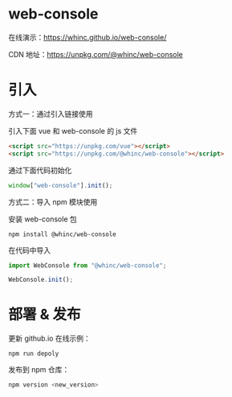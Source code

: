 # web-console

在线演示：<https://whinc.github.io/web-console/>

CDN 地址：<https://unpkg.com/@whinc/web-console>

# 引入

方式一：通过引入链接使用

引入下面 vue 和 web-console 的 js 文件

```html
<script src="https://unpkg.com/vue"></script>
<script src="https://unpkg.com/@whinc/web-console"></script>
```

通过下面代码初始化

```js
window["web-console"].init();
```

方式二：导入 npm 模块使用

安装 web-console 包

```
npm install @whinc/web-console
```

在代码中导入

```js
import WebConsole from "@whinc/web-console";

WebConsole.init();
```

# 部署 & 发布

更新 github.io 在线示例：

```
npm run depoly
```

发布到 npm 仓库：

```bash
npm version <new_version>
```
